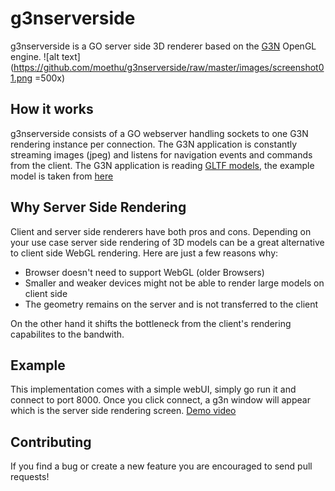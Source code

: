
# g3nserverside

g3nserverside is a GO server side 3D renderer based on the [G3N](https://github.com/g3n/engine) OpenGL engine.
![alt text](https://github.com/moethu/g3nserverside/raw/master/images/screenshot01.png  =500x)

## How it works

g3nserverside consists of a GO webserver handling sockets to one G3N rendering instance per connection. The G3N application is constantly streaming images (jpeg) and listens for navigation events and commands from the client. The G3N application is reading [GLTF models](https://github.com/KhronosGroup/glTF), the example model is taken from [here](https://github.com/KhronosGroup/glTF-Sample-Models)

## Why Server Side Rendering

Client and server side renderers have both pros and cons. Depending on your use case server side rendering of 3D models can be a great alternative to client side WebGL rendering. Here are just a few reasons why:

- Browser doesn't need to support WebGL (older Browsers)
- Smaller and weaker devices might not be able to render large models on client side
- The geometry remains on the server and is not transferred to the client

On the other hand it shifts the bottleneck from the client's rendering capabilites to the bandwith.

## Example

This implementation comes with a simple webUI, simply go run it and connect to port 8000.
Once you click connect, a g3n window will appear which is the server side rendering screen.
[Demo video](https://github.com/moethu/g3nserverside/raw/master/images/demo.mp4)

## Contributing

If you find a bug or create a new feature you are encouraged to send pull requests!
